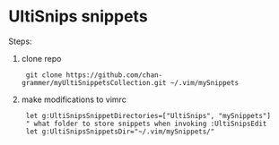 # UltiSnips snippets

Steps:

1. clone repo

        git clone https://github.com/chan-grammer/myUltiSnippetsCollection.git ~/.vim/mySnippets

2. make modifications to vimrc

        let g:UltiSnipsSnippetDirectories=["UltiSnips", "mySnippets"]
        " what folder to store snippets when invoking :UltiSnipsEdit
        let g:UltiSnipsSnippetsDir="~/.vim/mySnippets/"
